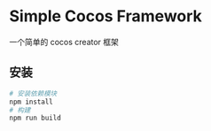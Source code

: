 # Simple Cocos Framework

一个简单的 cocos creator 框架

## 安装

```bash
# 安装依赖模块
npm install
# 构建
npm run build
```
